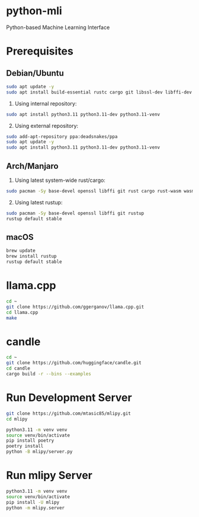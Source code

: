 # python-mli

Python-based Machine Learning Interface


# Prerequisites

## Debian/Ubuntu
```bash
sudo apt update -y
sudo apt install build-essential rustc cargo git libssl-dev libffi-dev
```

1) Using internal repository:
```bash
sudo apt install python3.11 python3.11-dev python3.11-venv
```

2) Using external repository:
```bash
sudo add-apt-repository ppa:deadsnakes/ppa
sudo apt update -y
sudo apt install python3.11 python3.11-dev python3.11-venv
```


## Arch/Manjaro

1) Using latest system-wide rust/cargo:
```bash
sudo pacman -Sy base-devel openssl libffi git rust cargo rust-wasm wasm-bindgen
```

2) Using latest rustup:
```bash
sudo pacman -Sy base-devel openssl libffi git rustup
rustup default stable
```


## macOS

```bash
brew update
brew install rustup
rustup default stable
```


# llama.cpp

```bash
cd ~
git clone https://github.com/ggerganov/llama.cpp.git
cd llama.cpp
make
```


# candle

```bash
cd ~
git clone https://github.com/huggingface/candle.git
cd candle
cargo build -r --bins --examples
```


# Run Development Server

```bash
git clone https://github.com/mtasic85/mlipy.git
cd mlipy

python3.11 -m venv venv
source venv/bin/activate
pip install poetry
poetry install
python -B mlipy/server.py
```


# Run mlipy Server

```bash
python3.11 -m venv venv
source venv/bin/activate
pip install -U mlipy
python -m mlipy.server
```

